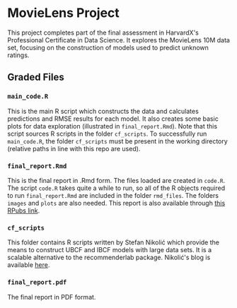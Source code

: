 # MovieLens Project

This project completes part of the final assessment in HarvardX's Professional Certificate in Data Science. It explores the MovieLens 10M data set, focusing on the construction of models used to predict unknown ratings.


## Graded Files

### `main_code.R`
This is the main R script which constructs the data and calculates predictions and RMSE results for each model. It also creates some basic plots for data exploration (illustrated in `final_report.Rmd`). Note that this script sources R scripts in the folder `cf_scripts`. To successfully run `main_code.R`, the folder `cf_scripts` must be present in the working directory (relative paths in line with this repo are used).

### `final_report.Rmd`
This is the final report in .Rmd form. The files loaded are created in `code.R`. The script `code.R` takes quite a while to run, so all of the R objects required to run  `final_report.Rmd` are included in the folder `rmd_files`. The folders `images` and `plots` are also needed. This report is also available through [this RPubs link](http://rpubs.com/alyomahoney/movielens).


### `cf_scripts`
This folder contains R scripts written by Stefan Nikolić which provide the means to construct UBCF and IBCF models with large data sets. It is a scalable alternative to the recommenderlab package. Nikolić's blog is available [here](https://blog.smartcat.io/2017/improved-r-implementation-of-collaborative-filtering/).


### `final_report.pdf`
The final report in PDF format.


